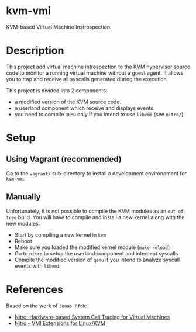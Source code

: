 # kvm-vmi

KVM-based Virtual Machine Instrospection.

# Description

This project add virtual machine introspection to the KVM hypervisor source code
to monitor a running virtual machine without a guest agent.
It allows you to trap and receive all syscalls generated during the execution.

This project is divided into 2 components:
- a modified version of the KVM source code.
- a userland component which receive and displays events.
- you need to compile `QEMU` only if you intend to use `libvmi` (see `nitro/`)

# Setup

## Using Vagrant (recommended)

Go to the `vagrant/` sub-directory to install a development environement for `kvm-vmi`

## Manually

Unfortunately, it is not possible to compile the KVM modules as an `out-of-tree`
build. You will have to compile and install a new kernel along with the new modules.

- Start by compiling a new kernel in `kvm`
- Reboot
- Make sure you loaded the modified kernel module (`make reload`)
- Go to `nitro` to setup the userland component and intercept syscalls
- Compile the modified version of `qemu` if you intend to analyze syscall events with `libvmi`


# References

Based on the work of `Jonas Pfoh`:
- [Nitro: Hardware-based System Call Tracing for Virtual Machines](https://www.sec.in.tum.de/assets/staff/pfoh/PfohSchneider2011a.pdf)
- [Nitro - VMI Extensions for Linux/KVM](http://nitro.pfoh.net/)
